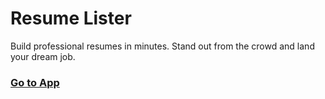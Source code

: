 # Resume Lister

Build professional resumes in minutes. Stand out from the crowd and land your dream job.

### [Go to App](https://hire.chaicode.com/)
